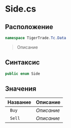 
# Side.cs
## Расположение
```csharp
namespace TigerTrade.Tc.Data
```



> Описание

## Синтаксис
```csharp
public enum Side
```


## Значения
| Название | Описание |
| --- | --- |
| ` Buy` | *Описание* |
| ` Sell` | *Описание* |



